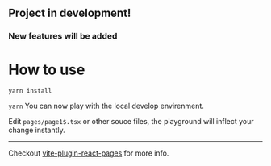 ## Project in development! 
### New features will be added


# How to use

`yarn install`

`yarn` You can now play with the local develop envirenment.

Edit `pages/page1$.tsx` or other souce files, the playground will inflect your change instantly.

---

Checkout [vite-plugin-react-pages](https://github.com/vitejs/vite-plugin-react-pages) for more info.
